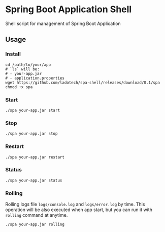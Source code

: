 # Spring Boot Application Shell
Shell script for management of Spring Boot Application

## Usage

### Install

```shell
cd /path/to/your/app
# `ls` will be:
# - your-app.jar
# - application.properties
wget https://github.com/ladotech/spa-shell/releases/download/0.1/spa
chmod +x spa
```

### Start

```shell
./spa your-app.jar start
```

### Stop

```shell
./spa your-app.jar stop
```

### Restart

```shell
./spa your-app.jar restart
```

### Status

```shell
./spa your-app.jar status
```

### Rolling

Rolling logs file `logs/console.log` and `logs/error.log` by time. This operation will be also executed when app start, but you can run it with `rolling` command at anytime.

```shell
./spa your-app.jar rolling
```

